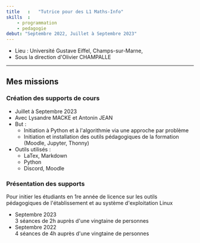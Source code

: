 ```yaml
---
title   :   "Tutrice pour des L1 Maths-Info"
skills  :
    - programmation
    - pedagogie
debut: "Septembre 2022, Juillet à Septembre 2023"
---
```

- Lieu : Université Gustave Eiffel, Champs-sur-Marne,  
- Sous la direction d'Olivier CHAMPALLE
---

## Mes missions

### Création des supports de cours

- Juillet à Septembre 2023  
- Avec Lysandre MACKE et Antonin JEAN
- But :
    - Initiation à Python et à l'algorithmie via une approche par problème
    - Initiation et installation des outils pédagogiques de la formation (Moodle, Jupyter, Thonny)  
- Outils utilisés :
    - LaTex, Markdown
    - Python
    - Discord, Moodle  

### Présentation des supports
Pour initier les étudiants en 1re année de licence sur les outils pédagogiques de l'établissement et au système d'exploitation Linux
- Septembre 2023  
    3 séances de 2h auprès d'une vingtaine de personnes
- Septembre 2022  
    4 séances de 4h auprès d'une vingtaine de personnes

<!-- [Code source](https://github.com/UGE-IGM/preRentree_L1_Support) -->